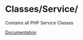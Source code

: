 # Classes/Service/

Contains all PHP Service Classes

[Documentation](https://docs.typo3.org/m/typo3/reference-coreapi/10.4/en-us/ApiOverview/Services/Introduction/Index.html)